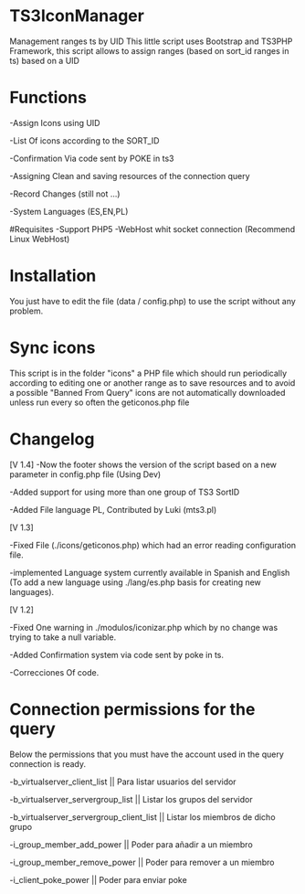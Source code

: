 # TS3IconManager
Management ranges ts by UID
This little script uses Bootstrap and TS3PHP Framework, this script allows to assign ranges (based on sort_id ranges in ts) based on a UID

# Functions

-Assign Icons using UID

-List Of icons according to the SORT_ID

-Confirmation Via code sent by POKE in ts3

-Assigning Clean and saving resources of the connection query

-Record Changes (still not ...)

-System Languages (ES,EN,PL)

#Requisites
-Support PHP5
-WebHost whit socket connection (Recommend Linux WebHost)


# Installation
You just have to edit the file (data / config.php) to use the script without any problem.

# Sync icons
This script is in the folder "icons" a PHP file which should run periodically according to editing one or another range as to save resources and to avoid a possible "Banned From Query" icons are not automatically downloaded unless run every so often the geticonos.php file

# Changelog
[V 1.4]
-Now the footer shows the version of the script based on a new parameter in config.php file (Using Dev)

-Added support for using more than one group of TS3 SortID

-Added File language PL, Contributed by Luki (mts3.pl)

[V 1.3]

-Fixed File (./icons/geticonos.php) which had an error reading configuration file.

-implemented Language system currently available in Spanish and English (To add a new language using ./lang/es.php basis for creating new languages).

[V 1.2]

-Fixed One warning in ./modulos/iconizar.php which by no change was trying to take a null variable.

-Added Confirmation system via code sent by poke in ts.

-Correcciones Of code.

# Connection permissions for the query
Below the permissions that you must have the account used in the query connection is ready.

-b_virtualserver_client_list || Para listar usuarios del servidor

-b_virtualserver_servergroup_list || Listar los grupos del servidor

-b_virtualserver_servergroup_client_list || Listar los miembros de dicho grupo

-i_group_member_add_power || Poder para añadir a un miembro

-i_group_member_remove_power || Poder para remover a un miembro

-i_client_poke_power || Poder para enviar poke

